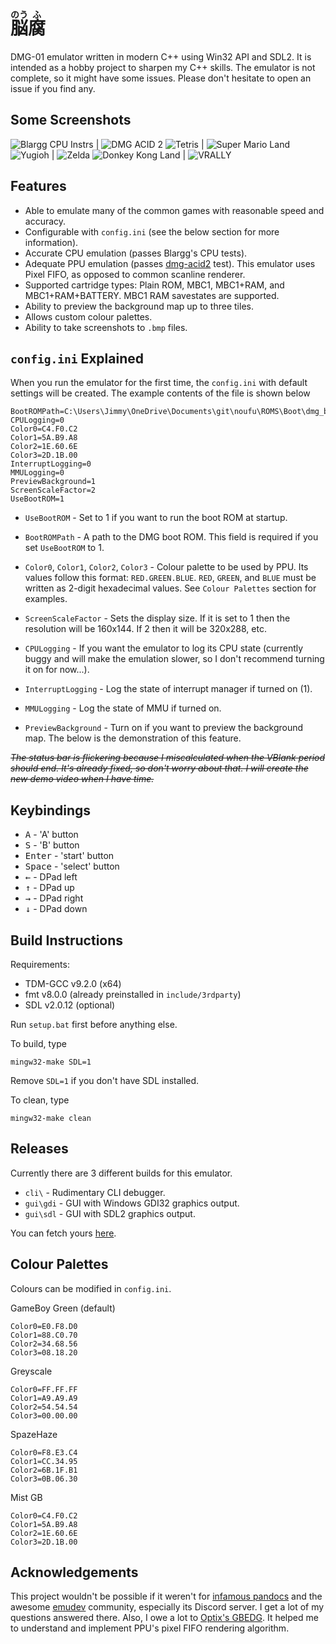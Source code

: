 # <ruby>脳<rp>(</rp><rt>のう</rt><rp>)</rp></ruby><ruby>腐<rp>(</rp><rt>ふ</rt><rp>)</rp></ruby>

DMG-01 emulator written in modern C++ using Win32 API and SDL2. It is intended as a hobby project to sharpen my C++ skills. The emulator is not complete, so it might have some issues. Please don't hesitate to open an issue if you find any.

## Some Screenshots

![Blargg CPU Instrs](media/blargg-cpu-instrs.png) | ![DMG ACID 2](media/dmg-acid2.png)
![Tetris](media/tetris.png) | ![Super Mario Land](media/super-mario-land.png)
![Yugioh](media/yugioh.png) | ![Zelda](media/zelda.png)
![Donkey Kong Land](media/donkey-kong-land.png) | ![VRALLY](media/vrally.png)

## Features

- Able to emulate many of the common games with reasonable speed and accuracy.
- Configurable with `config.ini` (see the below section for more information).
- Accurate CPU emulation (passes Blargg's CPU tests).
- Adequate PPU emulation (passes [dmg-acid2](https://github.com/mattcurrie/dmg-acid2) test). This emulator uses Pixel FIFO, as opposed to common scanline renderer.
- Supported cartridge types: Plain ROM, MBC1, MBC1+RAM, and MBC1+RAM+BATTERY. MBC1 RAM savestates are supported.
- Ability to preview the background map up to three tiles.
- Allows custom colour palettes.
- Ability to take screenshots to `.bmp` files.

## `config.ini` Explained

When you run the emulator for the first time, the `config.ini` with default settings will be created. The example contents of the file is shown below
```
BootROMPath=C:\Users\Jimmy\OneDrive\Documents\git\noufu\ROMS\Boot\dmg_boot.bin
CPULogging=0
Color0=C4.F0.C2
Color1=5A.B9.A8
Color2=1E.60.6E
Color3=2D.1B.00
InterruptLogging=0
MMULogging=0
PreviewBackground=1
ScreenScaleFactor=2
UseBootROM=1
```

- `UseBootROM` - Set to 1 if you want to run the boot ROM at startup.

- `BootROMPath` - A path to the DMG boot ROM. This field is required if you set `UseBootROM` to 1.

- `Color0`, `Color1`, `Color2`, `Color3` - Colour palette to be used by PPU. Its values follow this format: `RED.GREEN.BLUE`. `RED`, `GREEN`, and `BLUE` must be written as 2-digit hexadecimal values. See `Colour Palettes` section for examples.

- `ScreenScaleFactor` - Sets the display size. If it is set to 1 then the resolution will be 160x144. If 2 then it will be 320x288, etc.

- `CPULogging` - If you want the emulator to log its CPU state (currently buggy and will make the emulation slower, so I don't recommend turning it on for now...).

- `InterruptLogging` - Log the state of interrupt manager if turned on (1).

- `MMULogging` - Log the state of MMU if turned on.

- `PreviewBackground` - Turn on if you want to preview the background map. The below is the demonstration of this feature.

[](https://user-images.githubusercontent.com/42195546/130702128-da022966-3b18-4513-ad36-ae5d6f4458f2.mp4)

~~*The status bar is flickering because I miscalculated when the VBlank period should end. It's already fixed, so don't worry about that. I will create the new demo video when I have time.*~~

## Keybindings

- <kbd>A</kbd> - 'A' button
- <kbd>S</kbd> - 'B' button
- <kbd>Enter</kbd> - 'start' button
- <kbd>Space</kbd> - 'select' button
- <kbd>&#8592;</kbd> - DPad left
- <kbd>&#8593;</kbd> - DPad up
- <kbd>&#8594;</kbd> - DPad right
- <kbd>&#8595;</kbd> - DPad down

## Build Instructions

Requirements:

- TDM-GCC v9.2.0 (x64)
- fmt v8.0.0 (already preinstalled in `include/3rdparty`)
- SDL v2.0.12 (optional)

Run `setup.bat` first before anything else.

To build, type
```
mingw32-make SDL=1
```
Remove `SDL=1` if you don't have SDL installed.

To clean, type
```
mingw32-make clean
```

## Releases

Currently there are 3 different builds for this emulator.

- `cli\` - Rudimentary CLI debugger.
- `gui\gdi` - GUI with Windows GDI32 graphics output.
- `gui\sdl` - GUI with SDL2 graphics output.

You can fetch yours [here](TODO).

## Colour Palettes

Colours can be modified in `config.ini`.

GameBoy Green (default)
```
Color0=E0.F8.D0
Color1=88.C0.70
Color2=34.68.56
Color3=08.18.20
```

Greyscale
```
Color0=FF.FF.FF
Color1=A9.A9.A9
Color2=54.54.54
Color3=00.00.00
```

SpazeHaze
```
Color0=F8.E3.C4
Color1=CC.34.95
Color2=6B.1F.B1
Color3=0B.06.30
```

Mist GB
```
Color0=C4.F0.C2
Color1=5A.B9.A8
Color2=1E.60.6E
Color3=2D.1B.00
```

## Acknowledgements

This project wouldn't be possible if it weren't for [infamous pandocs](https://gbdev.io/pandocs/) and the awesome [emudev](https://emudev.org/) community, especially its Discord server. I get a lot of my questions answered there. Also, I owe a lot to [Optix's GBEDG](https://hacktixme.ga/GBEDG/). It helped me to understand and implement PPU's pixel FIFO rendering algorithm.